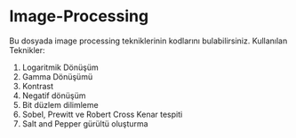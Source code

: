 # Image-Processing

Bu dosyada image processing tekniklerinin kodlarını bulabilirsiniz. 
Kullanılan Teknikler:
1. Logaritmik Dönüşüm
1. Gamma Dönüşümü
1. Kontrast
1. Negatif dönüşüm
1. Bit düzlem dilimleme
1. Sobel, Prewitt ve Robert Cross Kenar tespiti
1. Salt and Pepper gürültü oluşturma
